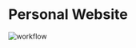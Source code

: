 # Personal Website

![workflow](https://github.com/yvonshong/yvonshong.github.io/.github/workflows/main.yml/badge.svg)
